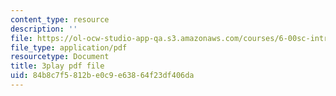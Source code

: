 ```yaml
---
content_type: resource
description: ''
file: https://ol-ocw-studio-app-qa.s3.amazonaws.com/courses/6-00sc-introduction-to-computer-science-and-programming-spring-2011/84b8c7f5812be0c9e63864f23df406da_Fixc8hVo_cY.pdf
file_type: application/pdf
resourcetype: Document
title: 3play pdf file
uid: 84b8c7f5-812b-e0c9-e638-64f23df406da
---
```

